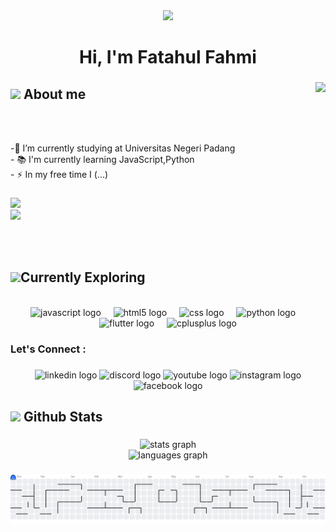 <div align="center">
  <img height="427" src="https://media4.giphy.com/media/v1.Y2lkPTc5MGI3NjExYnkxb3pqZmd2bGU1OGx1YTN6YTI4MG90ZG5ubnQ2NDNiOWN1aTduZiZlcD12MV9pbnRlcm5hbF9naWZfYnlfaWQmY3Q9Zw/xAzW9Oi28p1VS/giphy.gif"  />
</div>

###

<h1 align="center">Hi, I'm Fatahul Fahmi</h1>

###

<img align="right" height="200" src="https://media0.giphy.com/media/v1.Y2lkPTc5MGI3NjExYjUxMWpqZTI4ejE4Zjl4dThrM2ttMzRxbmV0ZHlpYmh0b3hlNXdyMSZlcD12MV9pbnRlcm5hbF9naWZfYnlfaWQmY3Q9Zw/4ilFRqgbzbx4c/giphy.gif"  />

## <picture><img src = "https://github.com/7oSkaaa/7oSkaaa/blob/main/Images/about_me.gif?raw=true" width = 50px></picture> About me

<br><br>

<p align="left">-🔭 I’m currently studying at Universitas Negeri Padang<br>- 📚 I'm currently learning JavaScript,Python<br>- ⚡ In my free time I (...)</p>

###

<div>
  <img style="100%" src="https://capsule-render.vercel.app/api?type=waving&height=78&section=header&reversal=true&text=Z&fontSize=32&fontColor=FFFFFF&fontAlign=50&fontAlignY=50&rotate=-45&stroke=-&animation=fadeIn&descSize=20&descAlign=50&descAlignY=50&textBg=false&color=gradient"  />
</div>

<img src="https://user-images.githubusercontent.com/73097560/115834477-dbab4500-a447-11eb-908a-139a6edaec5c.gif">

<br><br>

## <img src="https://media2.giphy.com/media/QssGEmpkyEOhBCb7e1/giphy.gif?cid=ecf05e47a0n3gi1bfqntqmob8g9aid1oyj2wr3ds3mg700bl&rid=giphy.gif" width ="30">Currently Exploring

<br>

<div align="center">
  <img src="https://cdn.jsdelivr.net/gh/devicons/devicon/icons/javascript/javascript-original.svg" height="40" alt="javascript logo"  />
  <img width="12" />
  <img src="https://cdn.jsdelivr.net/gh/devicons/devicon/icons/html5/html5-original.svg" height="40" alt="html5 logo"  />
  <img width="12" />
  <img src="https://cdn.jsdelivr.net/gh/devicons/devicon/icons/css3/css3-original.svg" height="40" alt="css logo"  />
  <img width="12" />
  <img src="https://cdn.jsdelivr.net/gh/devicons/devicon/icons/python/python-original.svg" height="40" alt="python logo"  />
  <img width="12" />
  <img src="https://cdn.jsdelivr.net/gh/devicons/devicon/icons/flutter/flutter-original.svg" height="40" alt="flutter logo"  />
  <img width="12" />
  <img src="https://cdn.jsdelivr.net/gh/devicons/devicon/icons/cplusplus/cplusplus-original.svg" height="40" alt="cplusplus logo"  />
</div>

###

<h3 align="left">Let's Connect :</h3>

###

<div align="center">
  <img src="https://img.shields.io/static/v1?message=LinkedIn&logo=linkedin&label=&color=0077B5&logoColor=white&labelColor=&style=for-the-badge" height="22" alt="linkedin logo"  />
  <img src="https://img.shields.io/static/v1?message=Discord&logo=discord&label=&color=7289DA&logoColor=white&labelColor=&style=for-the-badge" height="22" alt="discord logo"  />
  <img src="https://img.shields.io/static/v1?message=Youtube&logo=youtube&label=&color=FF0000&logoColor=white&labelColor=&style=for-the-badge" height="22" alt="youtube logo"  />
  <img src="https://img.shields.io/static/v1?message=Instagram&logo=instagram&label=&color=E4405F&logoColor=white&labelColor=&style=for-the-badge" height="22" alt="instagram logo"  />
  <img src="https://img.shields.io/static/v1?message=Facebook&logo=facebook&label=&color=1877F2&logoColor=white&labelColor=&style=for-the-badge" height="22" alt="facebook logo"  />
</div>

###

## <picture> <img src = "https://github.com/7oSkaaa/7oSkaaa/blob/main/Images/Statistics.gif?raw=true" width = 50px> </picture> Github Stats

###

<div align="center">
  <img src="https://github-readme-stats.vercel.app/api?username=FatahulFahmi&hide_title=false&hide_rank=false&show_icons=true&include_all_commits=true&count_private=true&disable_animations=false&theme=radical&locale=en&hide_border=false&order=1" height="150" alt="stats graph" /> <br>
  <img src="https://github-readme-stats.vercel.app/api/top-langs?username=FatahulFahmi&locale=en&hide_title=false&layout=compact&card_width=320&langs_count=12&theme=merko&hide_border=false&order=2" height="100" alt="languages graph"  />
</div>

###

<picture>
  <source media="(prefers-color-scheme: dark)" srcset="https://raw.githubusercontent.com/FatahulFahmi/FatahulFahmi/output/pacman-contribution-graph-dark.svg">
  <source media="(prefers-color-scheme: light)" srcset="https://raw.githubusercontent.com/FatahulFahmi/FatahulFahmi/output/pacman-contribution-graph.svg">
  <img alt="pacman contribution graph" src="https://raw.githubusercontent.com/FatahulFahmi/FatahulFahmi/output/pacman-contribution-graph.svg">
</picture>
